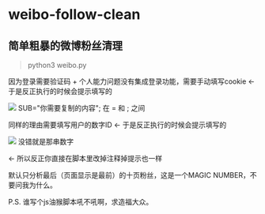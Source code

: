 weibo-follow-clean
===
## 简单粗暴的微博粉丝清理

> python3 weibo.py

因为登录需要验证码 + 个人能力问题没有集成登录功能，需要手动填写cookie
  ←  于是反正执行的时候会提示填写的

![](https://github.com/TimeCompass/weibo-follow-clean/blob/master/img/cookie.png)
SUB="你需要复制的内容";
在 = 和 ; 之间

同样的理由需要填写用户的数字ID
  ←  于是反正执行的时候会提示填写的

![](https://github.com/TimeCompass/weibo-follow-clean/blob/master/img/id.png)
没错就是那串数字

  ←  所以反正你直接在脚本里改掉注释掉提示也一样

默认只分析最后（页面显示是最前）的十页粉丝，这是一个MAGIC NUMBER，不要问我为什么。

P.S. 谁写个js油猴脚本吼不吼啊，求造福大众。